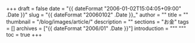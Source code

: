 +++
draft = false
date = "{{ dateFormat "2006-01-02T15:04:05+09:00" .Date }}"
slug = "{{ dateFormat "20060102" .Date }}_"
author = ""
title = ""
thumbnail = "/blog/images/article/"
description = ""
sections = "お金"
tags = []
archives = ["{{ dateFormat "2006/01" .Date }}"]
introduction = """ """
toc = true
+++
